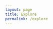 ```yaml
---
layout: page
title: Explore
permalink: /explore
---
```


<div id='node-graph' class='p-4'></div>
<div id='search-bar' class='p-4'></div>
